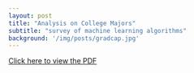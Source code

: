 ```yaml
---
layout: post
title: "Analysis on College Majors"
subtitle: "survey of machine learning algorithms"
background: '/img/posts/gradcap.jpg'
---
```

[Click here to view the PDF](img/posts/STAT3106_Survey_of_Algorithms.pdf)